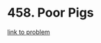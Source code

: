 # 458. Poor Pigs

[link to problem](https://leetcode.com/problems/poor-pigs/description/?envType=daily-question&envId=2023-10-29)
